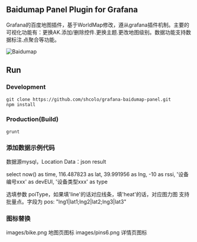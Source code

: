 ## Baidumap Panel Plugin for Grafana

Grafana的百度地图插件，基于WorldMap修改，遵从grafana插件机制。主要的可视化功能有：更换AK.添加/删除控件.更换主题.更改地图级别。数据功能支持数据标注.点聚合等功能。

![Baidumap](https://raw.githubusercontent.com/shcolo/grafana-baidumap-panel/master/src/images/baidumap.png)

## Run
### Development
```bush
git clone https://github.com/shcolo/grafana-baidumap-panel.git
npm install
```
### Production(Build)
```bush
grunt
```

### 添加数据示例代码

数据源mysql，Location Data：json result

select
now() as time, 
116.487823 as lat,
39.991956 as lng,
-10 as rssi,
'设备编号xxx' as devEUI,
'设备类型xxx' as type

选填参数 poiType，如果填'line'的话对应线条，填'heat'的话，对应图力图
支持批量点。字段为 pos: "lng1|lat1;lng2|lat2;lng3|lat3"

### 图标替换
images/bike.png 地图页图标
images/pins6.png 详情页图标
